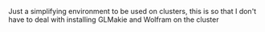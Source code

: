 Just a simplifying environment to be used on clusters, this is so that I don't have to deal with installing GLMakie and Wolfram on the cluster
